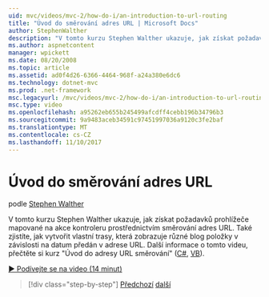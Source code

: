 ```yaml
---
uid: mvc/videos/mvc-2/how-do-i/an-introduction-to-url-routing
title: "Úvod do směrování adres URL | Microsoft Docs"
author: StephenWalther
description: "V tomto kurzu Stephen Walther ukazuje, jak získat požadavků prohlížeče mapované na akce kontroleru prostřednictvím směrování adres URL. Můžete také informace o vytváření pomocí zákaznických..."
ms.author: aspnetcontent
manager: wpickett
ms.date: 08/20/2008
ms.topic: article
ms.assetid: ad0f4d26-6366-4464-968f-a24a380e6dc6
ms.technology: dotnet-mvc
ms.prod: .net-framework
msc.legacyurl: /mvc/videos/mvc-2/how-do-i/an-introduction-to-url-routing
msc.type: video
ms.openlocfilehash: a95262eb655b245499afcdff4cebb196b34796b3
ms.sourcegitcommit: 9a9483aceb34591c97451997036a9120c3fe2baf
ms.translationtype: MT
ms.contentlocale: cs-CZ
ms.lasthandoff: 11/10/2017
---
```

<a name="an-introduction-to-url-routing"></a>Úvod do směrování adres URL
====================
podle [Stephen Walther](https://github.com/StephenWalther)

V tomto kurzu Stephen Walther ukazuje, jak získat požadavků prohlížeče mapované na akce kontroleru prostřednictvím směrování adres URL. Také zjistíte, jak vytvořit vlastní trasy, která zobrazuje různé blog položky v závislosti na datum předán v adrese URL. Další informace o tomto videu, přečtěte si kurz "Úvod do adresy URL směrování" ([C#](../../../overview/older-versions-1/controllers-and-routing/asp-net-mvc-routing-overview-cs.md), [VB](../../../overview/older-versions-1/controllers-and-routing/asp-net-mvc-routing-overview-vb.md)).

[&#9654; Podívejte se na video (14 minut)](https://channel9.msdn.com/Blogs/ASP-NET-Site-Videos/an-introduction-to-url-routing)

>[!div class="step-by-step"]
[Předchozí](understanding-views-view-data-and-html-helpers.md)
[další](preventing-javascript-injection-attacks.md)
